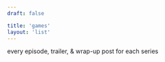 ```yaml
---
draft: false

title: 'games'
layout: 'list'
---
```


every episode, trailer, & wrap-up post for each series